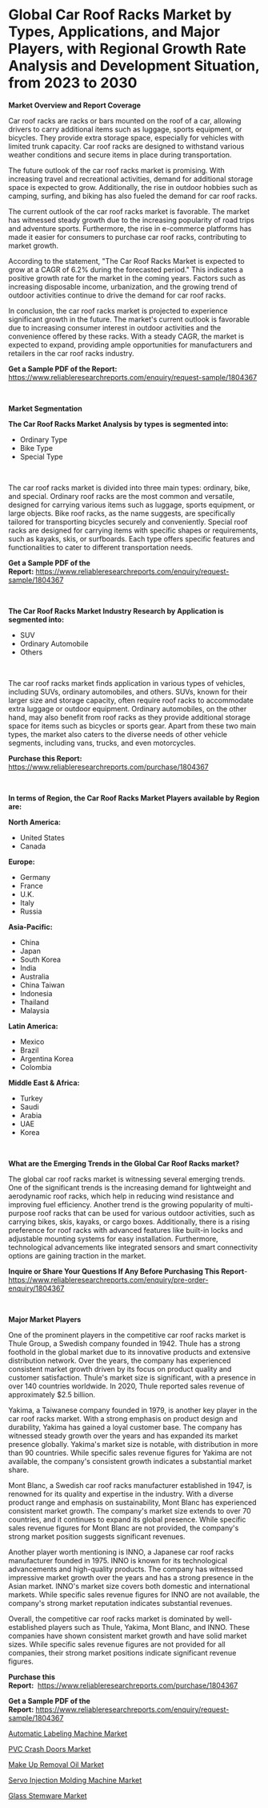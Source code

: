<p><h1>Global Car Roof Racks Market by Types, Applications, and Major Players, with Regional Growth Rate Analysis and Development Situation, from 2023 to 2030</h1></p><p><strong>Market Overview and Report Coverage</strong></p>
<p><p>Car roof racks are racks or bars mounted on the roof of a car, allowing drivers to carry additional items such as luggage, sports equipment, or bicycles. They provide extra storage space, especially for vehicles with limited trunk capacity. Car roof racks are designed to withstand various weather conditions and secure items in place during transportation.</p><p>The future outlook of the car roof racks market is promising. With increasing travel and recreational activities, demand for additional storage space is expected to grow. Additionally, the rise in outdoor hobbies such as camping, surfing, and biking has also fueled the demand for car roof racks.</p><p>The current outlook of the car roof racks market is favorable. The market has witnessed steady growth due to the increasing popularity of road trips and adventure sports. Furthermore, the rise in e-commerce platforms has made it easier for consumers to purchase car roof racks, contributing to market growth.</p><p>According to the statement, "The Car Roof Racks Market is expected to grow at a CAGR of 6.2% during the forecasted period." This indicates a positive growth rate for the market in the coming years. Factors such as increasing disposable income, urbanization, and the growing trend of outdoor activities continue to drive the demand for car roof racks.</p><p>In conclusion, the car roof racks market is projected to experience significant growth in the future. The market's current outlook is favorable due to increasing consumer interest in outdoor activities and the convenience offered by these racks. With a steady CAGR, the market is expected to expand, providing ample opportunities for manufacturers and retailers in the car roof racks industry.</p></p>
<p><strong>Get a Sample PDF of the Report:</strong> <a href="https://www.reliableresearchreports.com/enquiry/request-sample/1804367">https://www.reliableresearchreports.com/enquiry/request-sample/1804367</a></p>
<p>&nbsp;</p>
<p><strong>Market Segmentation</strong></p>
<p><strong>The Car Roof Racks Market Analysis by types is segmented into:</strong></p>
<p><ul><li>Ordinary Type</li><li>Bike Type</li><li>Special Type</li></ul></p>
<p>&nbsp;</p>
<p><p>The car roof racks market is divided into three main types: ordinary, bike, and special. Ordinary roof racks are the most common and versatile, designed for carrying various items such as luggage, sports equipment, or large objects. Bike roof racks, as the name suggests, are specifically tailored for transporting bicycles securely and conveniently. Special roof racks are designed for carrying items with specific shapes or requirements, such as kayaks, skis, or surfboards. Each type offers specific features and functionalities to cater to different transportation needs.</p></p>
<p><strong>Get a Sample PDF of the Report:</strong>&nbsp;<a href="https://www.reliableresearchreports.com/enquiry/request-sample/1804367">https://www.reliableresearchreports.com/enquiry/request-sample/1804367</a></p>
<p>&nbsp;</p>
<p><strong>The Car Roof Racks Market Industry Research by Application is segmented into:</strong></p>
<p><ul><li>SUV</li><li>Ordinary Automobile</li><li>Others</li></ul></p>
<p>&nbsp;</p>
<p><p>The car roof racks market finds application in various types of vehicles, including SUVs, ordinary automobiles, and others. SUVs, known for their larger size and storage capacity, often require roof racks to accommodate extra luggage or outdoor equipment. Ordinary automobiles, on the other hand, may also benefit from roof racks as they provide additional storage space for items such as bicycles or sports gear. Apart from these two main types, the market also caters to the diverse needs of other vehicle segments, including vans, trucks, and even motorcycles.</p></p>
<p><strong>Purchase this Report:</strong>&nbsp; <a href="https://www.reliableresearchreports.com/purchase/1804367">https://www.reliableresearchreports.com/purchase/1804367</a></p>
<p>&nbsp;</p>
<p><strong>In terms of Region, the Car Roof Racks Market Players available by Region are:</strong></p>
<p>
    <p> <strong> North America: </strong>
        <ul>
            <li>United States</li>
            <li>Canada</li>
        </ul>
        </p> 
    <p> <strong> Europe: </strong>
        <ul>
            <li>Germany</li>
            <li>France</li>
            <li>U.K.</li>
            <li>Italy</li>
            <li>Russia</li>
        </ul>
        </p> 
    <p> <strong> Asia-Pacific: </strong>
        <ul>
            <li>China</li>
            <li>Japan</li>
            <li>South Korea</li>
            <li>India</li>
            <li>Australia</li>
            <li>China Taiwan</li>
            <li>Indonesia</li>
            <li>Thailand</li>
            <li>Malaysia</li>
        </ul>
        </p> 
    <p> <strong> Latin America: </strong>
        <ul>
            <li>Mexico</li>
            <li>Brazil</li>
            <li>Argentina Korea</li>
            <li>Colombia</li>
        </ul>
        </p> 
    <p> <strong> Middle East & Africa: </strong>
        <ul>
            <li>Turkey</li>
            <li>Saudi</li>
            <li>Arabia</li>
            <li>UAE</li>
            <li>Korea</li>
        </ul>
    </p>
    </p>
<p>&nbsp;</p>
<p><strong>What are the Emerging Trends in the Global Car Roof Racks market?</strong></p>
<p><p>The global car roof racks market is witnessing several emerging trends. One of the significant trends is the increasing demand for lightweight and aerodynamic roof racks, which help in reducing wind resistance and improving fuel efficiency. Another trend is the growing popularity of multi-purpose roof racks that can be used for various outdoor activities, such as carrying bikes, skis, kayaks, or cargo boxes. Additionally, there is a rising preference for roof racks with advanced features like built-in locks and adjustable mounting systems for easy installation. Furthermore, technological advancements like integrated sensors and smart connectivity options are gaining traction in the market.</p></p>
<p><strong>Inquire or Share Your Questions If Any Before Purchasing This Report</strong>- <a href="https://www.reliableresearchreports.com/enquiry/pre-order-enquiry/1804367">https://www.reliableresearchreports.com/enquiry/pre-order-enquiry/1804367</a></p>
<p>&nbsp;</p>
<p><strong>Major Market Players</strong></p>
<p><p>One of the prominent players in the competitive car roof racks market is Thule Group, a Swedish company founded in 1942. Thule has a strong foothold in the global market due to its innovative products and extensive distribution network. Over the years, the company has experienced consistent market growth driven by its focus on product quality and customer satisfaction. Thule's market size is significant, with a presence in over 140 countries worldwide. In 2020, Thule reported sales revenue of approximately $2.5 billion.</p><p>Yakima, a Taiwanese company founded in 1979, is another key player in the car roof racks market. With a strong emphasis on product design and durability, Yakima has gained a loyal customer base. The company has witnessed steady growth over the years and has expanded its market presence globally. Yakima's market size is notable, with distribution in more than 90 countries. While specific sales revenue figures for Yakima are not available, the company's consistent growth indicates a substantial market share.</p><p>Mont Blanc, a Swedish car roof racks manufacturer established in 1947, is renowned for its quality and expertise in the industry. With a diverse product range and emphasis on sustainability, Mont Blanc has experienced consistent market growth. The company's market size extends to over 70 countries, and it continues to expand its global presence. While specific sales revenue figures for Mont Blanc are not provided, the company's strong market position suggests significant revenues.</p><p>Another player worth mentioning is INNO, a Japanese car roof racks manufacturer founded in 1975. INNO is known for its technological advancements and high-quality products. The company has witnessed impressive market growth over the years and has a strong presence in the Asian market. INNO's market size covers both domestic and international markets. While specific sales revenue figures for INNO are not available, the company's strong market reputation indicates substantial revenues.</p><p>Overall, the competitive car roof racks market is dominated by well-established players such as Thule, Yakima, Mont Blanc, and INNO. These companies have shown consistent market growth and have solid market sizes. While specific sales revenue figures are not provided for all companies, their strong market positions indicate significant revenue figures.</p></p>
<p><strong>Purchase this Report:</strong>&nbsp;&nbsp;<a href="https://www.reliableresearchreports.com/purchase/1804367">https://www.reliableresearchreports.com/purchase/1804367</a></p>
<p></p>
<p><strong>Get a Sample PDF of the Report:</strong>&nbsp;<a href="https://www.reliableresearchreports.com/enquiry/request-sample/1804367">https://www.reliableresearchreports.com/enquiry/request-sample/1804367</a></p>
<p><p><a href="https://www.linkedin.com/pulse/automatic-labeling-machine-market-size-share-global-analysis-xa9ue/">Automatic Labeling Machine Market</a></p><p><a href="https://www.linkedin.com/pulse/decoding-pvc-crash-doors-market-deep-dive-latest-trends-aomge/">PVC Crash Doors Market</a></p><p><a href="https://medium.com/@bulk.cream.roll/make-up-removal-oil-market-trends-forecast-and-competitive-analysis-to-2030-8795489b98c1">Make Up Removal Oil Market</a></p><p><a href="https://www.linkedin.com/pulse/servo-injection-molding-machine-market-size-growth-forecast-e4rwe/">Servo Injection Molding Machine Market</a></p><p><a href="https://medium.com/@cite.teach.super/glass-stemware-market-insight-market-trends-growth-forecasted-from-2023-to-2030-ef7756cecdaf">Glass Stemware Market</a></p></p>